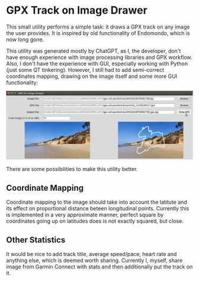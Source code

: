 # GPX Track on Image Drawer

This small utility performs a simple task: it draws a GPX track on any image the user provides. It is inspired by old
functionality of Endomondo, which is now long gone.

This utility was generated mostly by ChatGPT, as I, the developer, don't have enough experience with image processing
libraries and GPX workflow. Also, I don't have the experience with GUI, especially working with Python (just some QT
tinkering). However, I still had to add semi-correct coordinates mapping, drawing on the image itself and some more GUI
functionality:

![GPX Track on Image Drawer](screenshot/2023-08-29%2009-57-21-gpx-gui-darauble.jpg?raw=true)

There are some possibilities to make this utility better.

## Coordinate Mapping

Coordinate mapping to the image should take into account the latitute and its effect on proportional distance beteen
longitudinal points. Currently this is implemented in a very approximate manner, perfect square by coordinates going up
on latitudes does is not exactly squared, but close.

## Other Statistics

It would be nice to add track title, average speed/pace, heart rate and anything else, which is deemed worth sharing.
Currently I, myself, share image from Garmin Connect with stats and then additionally put the track on it.
